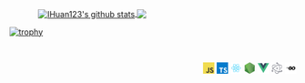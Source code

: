 <p align="center">
<div style="width: 80%;margin: 0 auto;dispaly:flex;align-item:center;justify-content:space-round;gap: 12px">
<a href="https://github-readme-stats.vercel.app/api?username=IHuan123&show_icons=true&include_all_commits=true&theme=buefy&hide_border=true"> 
  <img align="center" src="https://github-readme-stats.vercel.app/api?username=IHuan123&show_icons=true&include_all_commits=true&theme=buefy&hide_border=true" alt="IHuan123's github stats" width="390"/> 
</a>
<a  href="https://github-readme-stats.vercel.app/api/top-langs/?username=IHuan123&layout=compact&theme=buefy&hide_border=true"> 
  <img align="center" src="https://github-readme-stats.vercel.app/api/top-langs/?username=IHuan123&layout=compact&theme=buefy&hide_border=true"  width="300"/> 
</a>
</div>



</p>

[![trophy](https://github-profile-trophy.vercel.app/?username=IHuan123&margin-w=12&margin-h=12)](https://github.com/IHuan123/github-profile-trophy)
<br/>

<br />

<p align="right">
<a><img height="20" alt="javascript" src="https://raw.githubusercontent.com/github/explore/80688e429a7d4ef2fca1e82350fe8e3517d3494d/topics/javascript/javascript.png"></a>
<a><img height="20" alt="typescript" src="https://raw.githubusercontent.com/github/explore/80688e429a7d4ef2fca1e82350fe8e3517d3494d/topics/typescript/typescript.png"></a>
<a><img height="20" alt="react" src="https://raw.githubusercontent.com/github/explore/80688e429a7d4ef2fca1e82350fe8e3517d3494d/topics/react/react.png"></a>
<a><img height="20" alt="nodejs" src="https://raw.githubusercontent.com/github/explore/80688e429a7d4ef2fca1e82350fe8e3517d3494d/topics/nodejs/nodejs.png"></a> 
<a><img height="20" alt="vue" src="https://raw.githubusercontent.com/github/explore/80688e429a7d4ef2fca1e82350fe8e3517d3494d/topics/vue/vue.png"></a> 
<a><img height="20" alt="electron" src="https://raw.githubusercontent.com/github/explore/80688e429a7d4ef2fca1e82350fe8e3517d3494d/topics/electron/electron.png"></a> 
<a><img height="20" alt="Go" src="https://raw.githubusercontent.com/github/explore/ccc16358ac4530c6a69b1b80c7223cd2744dea83/topics/go/go.png"></a> 
</p>